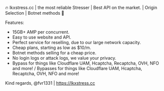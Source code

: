 🔥 lkxstress.cc | the most reliable Stresser | Best API on the market. | Origin Selection | Botnet methods 🚰

Features:
 - 15GB+ AMP per concurrent.
 - Easy to use website and API.
 - Perfect service for reselling, due to our large network capacity.
 - Cheap plans, starting as low as $10/m.
 - Botnet methods selling for a cheap price.
 - No login logs or attack logs, we value your privacy.
- Bypass for things like Cloudflare UAM, Hcaptcha, Recaptcha, OVH, NFO and more! / Bypasses for things like Cloudflare UAM, Hcaptcha, Recaptcha, OVH, NFO and more!

Kind regards,
@fvr1331 | https://lkxstress.cc
